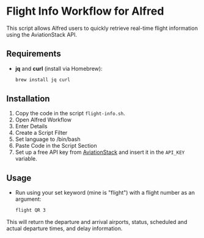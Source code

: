 # Flight Info Workflow for Alfred

This script allows Alfred users to quickly retrieve real-time flight information using the AviationStack API.

## Requirements

- **jq** and **curl** (install via Homebrew):
  ```sh
  brew install jq curl
  ```

## Installation

1. Copy the code in the script `flight-info.sh`.
2. Open Alfred Workflow
3. Enter Details
4. Create a Script Filter
5. Set language to /bin/bash
6. Paste Code in the Script Section
7. Set up a free API key from [AviationStack](https://aviationstack.com/) and insert it in the `API_KEY` variable.

## Usage

- Run using your set keyword (mine is "flight") with a flight number as an argument:
  ```sh
  flight QR 3
  ```

This will return the departure and arrival airports, status, scheduled and actual departure times, and delay information.
